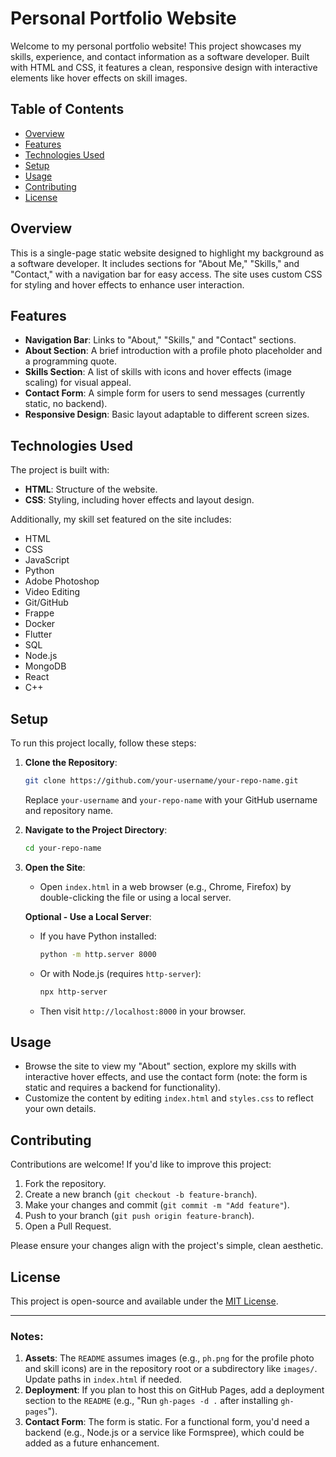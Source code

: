 

# Personal Portfolio Website

Welcome to my personal portfolio website! This project showcases my skills, experience, and contact information as a software developer. Built with HTML and CSS, it features a clean, responsive design with interactive elements like hover effects on skill images.

## Table of Contents
- [Overview](#overview)
- [Features](#features)
- [Technologies Used](#technologies-used)
- [Setup](#setup)
- [Usage](#usage)
- [Contributing](#contributing)
- [License](#license)

## Overview
This is a single-page static website designed to highlight my background as a software developer. It includes sections for "About Me," "Skills," and "Contact," with a navigation bar for easy access. The site uses custom CSS for styling and hover effects to enhance user interaction.

## Features
- **Navigation Bar**: Links to "About," "Skills," and "Contact" sections.
- **About Section**: A brief introduction with a profile photo placeholder and a programming quote.
- **Skills Section**: A list of skills with icons and hover effects (image scaling) for visual appeal.
- **Contact Form**: A simple form for users to send messages (currently static, no backend).
- **Responsive Design**: Basic layout adaptable to different screen sizes.

## Technologies Used
The project is built with:
- **HTML**: Structure of the website.
- **CSS**: Styling, including hover effects and layout design.

Additionally, my skill set featured on the site includes:
- HTML
- CSS
- JavaScript
- Python
- Adobe Photoshop
- Video Editing
- Git/GitHub
- Frappe
- Docker
- Flutter
- SQL
- Node.js
- MongoDB
- React
- C++

## Setup
To run this project locally, follow these steps:

1. **Clone the Repository**:
   ```bash
   git clone https://github.com/your-username/your-repo-name.git
   ```
   Replace `your-username` and `your-repo-name` with your GitHub username and repository name.

2. **Navigate to the Project Directory**:
   ```bash
   cd your-repo-name
   ```

3. **Open the Site**:
   - Open `index.html` in a web browser (e.g., Chrome, Firefox) by double-clicking the file or using a local server.

   **Optional - Use a Local Server**:
   - If you have Python installed:
     ```bash
     python -m http.server 8000
     ```
   - Or with Node.js (requires `http-server`):
     ```bash
     npx http-server
     ```
   - Then visit `http://localhost:8000` in your browser.

## Usage
- Browse the site to view my "About" section, explore my skills with interactive hover effects, and use the contact form (note: the form is static and requires a backend for functionality).
- Customize the content by editing `index.html` and `styles.css` to reflect your own details.

## Contributing
Contributions are welcome! If you'd like to improve this project:
1. Fork the repository.
2. Create a new branch (`git checkout -b feature-branch`).
3. Make your changes and commit (`git commit -m "Add feature"`).
4. Push to your branch (`git push origin feature-branch`).
5. Open a Pull Request.

Please ensure your changes align with the project's simple, clean aesthetic.

## License
This project is open-source and available under the [MIT License](LICENSE).

---

### Notes:
1. **Assets**: The `README` assumes images (e.g., `ph.png` for the profile photo and skill icons) are in the repository root or a subdirectory like `images/`. Update paths in `index.html` if needed.
2. **Deployment**: If you plan to host this on GitHub Pages, add a deployment section to the `README` (e.g., "Run `gh-pages -d .` after installing `gh-pages`").
3. **Contact Form**: The form is static. For a functional form, you'd need a backend (e.g., Node.js or a service like Formspree), which could be added as a future enhancement.
